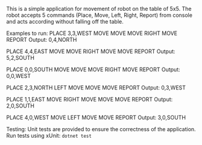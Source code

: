 This is a simple application for movement of robot on the table of 5x5.
The robot accepts 5 commands (Place, Move, Left, Right, Report) from console and acts according without falling off the table.

Examples to run: 
PLACE 3,3,WEST
MOVE
MOVE
MOVE
RIGHT
MOVE
REPORT
Output: 0,4,NORTH

PLACE 4,4,EAST
MOVE
MOVE
RIGHT
MOVE
MOVE
REPORT
Output: 5,2,SOUTH

PLACE 0,0,SOUTH
MOVE
MOVE
MOVE
RIGHT
MOVE
REPORT
Output: 0,0,WEST

PLACE 2,3,NORTH
LEFT
MOVE
MOVE
MOVE
REPORT
Output: 0,3,WEST

PLACE 1,1,EAST
MOVE
RIGHT
MOVE
MOVE
MOVE
REPORT
Output: 2,0,SOUTH

PLACE 4,0,WEST
MOVE
LEFT
MOVE
MOVE
REPORT
Output: 3,0,SOUTH


Testing:
Unit tests are provided to ensure the correctness of the application.
Run tests using xUnit:
`dotnet test`
